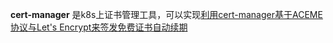 **cert-manager** 是k8s上证书管理工具，可以实现[利用cert-manager基于ACEME协议与Let's Encrypt来签发免费证书自动续期](https://www.cnblogs.com/tencent-cloud-native/p/13883790.html)